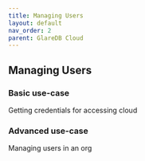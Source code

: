 ```yaml
---
title: Managing Users
layout: default
nav_order: 2
parent: GlareDB Cloud
---
```


## Managing Users

### Basic use-case
Getting credentials for accessing cloud

### Advanced use-case
Managing users in an org
